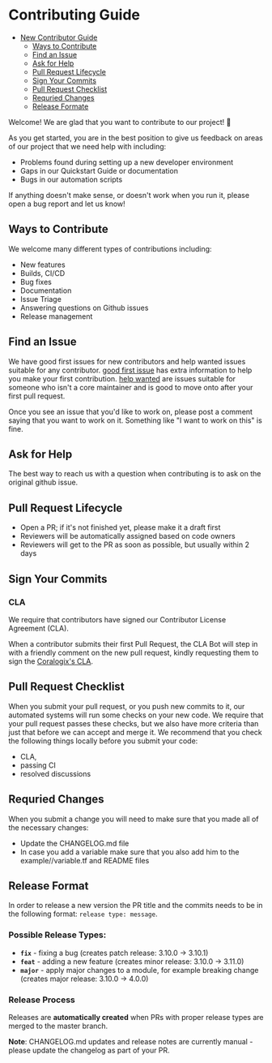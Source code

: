 # Contributing Guide

* [New Contributor Guide](#contributing-guide)
  * [Ways to Contribute](#ways-to-contribute)
  * [Find an Issue](#find-an-issue)
  * [Ask for Help](#ask-for-help)
  * [Pull Request Lifecycle](#pull-request-lifecycle)
  * [Sign Your Commits](#sign-your-commits)
  * [Pull Request Checklist](#pull-request-checklist)
  * [Requried Changes](#requried-changes)
  * [Release Formate](#release-formate)

Welcome! We are glad that you want to contribute to our project! 💖

As you get started, you are in the best position to give us feedback on areas of
our project that we need help with including:

* Problems found during setting up a new developer environment
* Gaps in our Quickstart Guide or documentation
* Bugs in our automation scripts

If anything doesn't make sense, or doesn't work when you run it, please open a
bug report and let us know!

## Ways to Contribute

We welcome many different types of contributions including:

* New features
* Builds, CI/CD
* Bug fixes
* Documentation
* Issue Triage
* Answering questions on Github issues
* Release management

## Find an Issue

We have good first issues for new contributors and help wanted issues suitable
for any contributor. [good first issue](https://github.com/coralogix/telemetry-shippers/issues?q=is%3Aopen+is%3Aissue+label%3A%22good+first+issue%22) has extra information to
help you make your first contribution. [help wanted](https://github.com/coralogix/telemetry-shippers/issues?q=is%3Aopen+is%3Aissue+label%3A%22help+wanted%22) are issues
suitable for someone who isn't a core maintainer and is good to move onto after
your first pull request.

Once you see an issue that you'd like to work on, please post a comment saying
that you want to work on it. Something like "I want to work on this" is fine.

## Ask for Help

The best way to reach us with a question when contributing is to ask on the original github issue.

## Pull Request Lifecycle

- Open a PR; if it's not finished yet, please make it a draft first
- Reviewers will be automatically assigned based on code owners
- Reviewers will get to the PR as soon as possible, but usually within 2 days

## Sign Your Commits

### CLA

We require that contributors have signed our Contributor License Agreement (CLA).

When a contributor submits their first Pull Request, the CLA Bot will step in with a friendly comment on the new pull request, kindly requesting them to sign the [Coralogix's CLA](https://cla-assistant.io/coralogix/telemetry-shippers).

## Pull Request Checklist

When you submit your pull request, or you push new commits to it, our automated
systems will run some checks on your new code. We require that your pull request
passes these checks, but we also have more criteria than just that before we can
accept and merge it. We recommend that you check the following things locally
before you submit your code:

- CLA,
- passing CI
- resolved discussions

## Requried Changes

When you submit a change you will need to make sure that you made all of the necessary changes:
- Update the CHANGELOG.md file
- In case you add a variable make sure that you also add him to the example/<module name>/variable.tf and README files

## Release Format

In order to release a new version the PR title and the commits needs to be in the following format: `release type: message`. 

### Possible Release Types:

- **`fix`** - fixing a bug (creates patch release: 3.10.0 → 3.10.1)
- **`feat`** - adding a new feature (creates minor release: 3.10.0 → 3.11.0)
- **`major`** - apply major changes to a module, for example breaking change (creates major release: 3.10.0 → 4.0.0)

### Release Process

Releases are **automatically created** when PRs with proper release types are merged to the master branch. 

**Note**: CHANGELOG.md updates and release notes are currently manual - please update the changelog as part of your PR. 